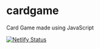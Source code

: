 # cardgame
Card Game made using JavaScript

[![Netlify Status](https://api.netlify.com/api/v1/badges/07b384ab-1ab0-4774-b690-89c100c08d14/deploy-status)](https://app.netlify.com/sites/cardgame-ambaskaryash/deploys)

